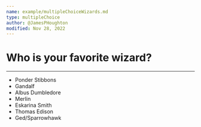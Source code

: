 ```yaml
---
name: example/multipleChoiceWizards.md
type: multipleChoice
author: @JamesPHoughton
modified: Nov 28, 2022
---
```


# Who is your favorite wizard?

---

- Ponder Stibbons
- Gandalf
- Albus Dumbledore
- Merlin
- Eskarina Smith
- Thomas Edison
- Ged/Sparrowhawk
